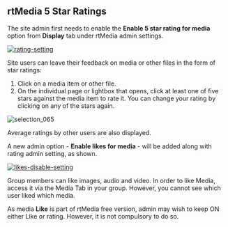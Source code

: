 ##  rtMedia 5 Star Ratings

The site admin first needs to enable the **Enable 5 star rating for media** option from **Display** tab under rtMedia admin settings.

[![rating-setting](https://cloud.githubusercontent.com/assets/7771963/7934088/099aab6a-0942-11e5-8a49-c6af30c8c2e3.png)](https://cloud.githubusercontent.com/assets/7771963/7934088/099aab6a-0942-11e5-8a49-c6af30c8c2e3.png)

Site users can leave their feedback on media or other files in the form of star ratings:

1. Click on a media item or other file.
2. On the individual page or lightbox that opens, click at least one of five stars against the media item to rate it. You can change your rating by clicking on any of the stars again.

![selection_065](https://cloud.githubusercontent.com/assets/1140051/7629012/daa6e6d4-fa46-11e4-9003-e65d777ea810.png)

Average ratings by other users are also displayed.

A new admin option - **Enable likes for media** - will be added along with rating admin setting, as shown.

[![likes-disable-setting](https://cloud.githubusercontent.com/assets/7771963/7934266/79f97110-0943-11e5-832b-d17475b14541.png)](https://cloud.githubusercontent.com/assets/7771963/7934266/79f97110-0943-11e5-832b-d17475b14541.png)

Group members can like images, audio and video. In order to like Media, access it via the Media Tab in your group. However, you cannot see which user liked which media.

As media **Like** is part of rtMedia free version, admin may wish to keep ON either Like or rating. However, it is not compulsory to do so.
